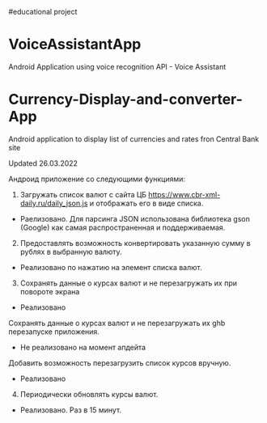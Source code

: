 #educational project

# VoiceAssistantApp

Android Application using voice recognition API - Voice Assistant 

# Currency-Display-and-converter-App

Android application to display list of currencies and rates fron Central Bank site

Updated 26.03.2022

Андроид приложение со следующими функциями:

1. Загружать список валют с сайта ЦБ https://www.cbr-xml-daily.ru/daily_json.js и отображать
его в виде списка. 
- Раелизовано. Для парсинга JSON использована библиотека gson (Google) как самая распространенная и поддерживаемая. 

2. Предоставлять возможность конвертировать указанную сумму в рублях в выбранную
валюту. 
- Реализовано по нажатию на элемент списка валют.

3. Сохранять данные о курсах валют и не перезагружать их при повороте экрана
- Реализовано

Сохранять данные о курсах валют и не перезагружать их ghb перезапуске приложения.
- Не реализовано на момент апдейта
   
Добавить возможность перезагрузить список курсов вручную. 
- Реализовано 

4. Периодически обновлять курсы валют.
- Реализовано. Раз в 15 минут.
